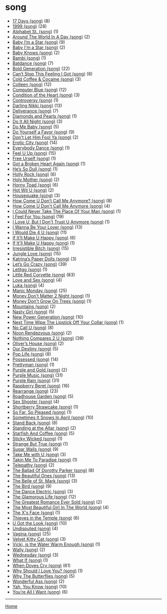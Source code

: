 # song

  * [17 Days (song)](./song/17-days/) (8)
  * [1999 (song)](./song/1999/) (28)
  * [Alphabet St. (song)](./song/alphabet-st/) (1)
  * [Around The World In A Day (song)](./song/around-the-world-in-a-day/) (2)
  * [Baby I’m a Star (song)](./song/baby-i-m-a-star/) (9)
  * [Baby I'm a Star (song)](./song/baby-i-m-a-star/) (2)
  * [Baby Knows (song)](./song/baby-knows/) (2)
  * [Bambi (song)](./song/bambi/) (1)
  * [Batdance (song)](./song/batdance/) (7)
  * [Bold Generation (song)](./song/bold-generation/) (22)
  * [Can’t Stop This Feeling I Got (song)](./song/can-t-stop-this-feeling-i-got/) (6)
  * [Cold Coffee & Cocaine (song)](./song/cold-coffee-cocaine/) (3)
  * [Colleen (song)](./song/colleen/) (12)
  * [Computer Blue (song)](./song/computer-blue/) (12)
  * [Condition of the Heart (song)](./song/condition-of-the-heart/) (3)
  * [Controversy (song)](./song/controversy/) (1)
  * [Darling Nikki (song)](./song/darling-nikki/) (13)
  * [Deliverance (song)](./song/deliverance/) (7)
  * [Diamonds and Pearls (song)](./song/diamonds-and-pearls/) (1)
  * [Do It All Night (song)](./song/do-it-all-night/) (3)
  * [Do Me Baby (song)](./song/do-me-baby/) (5)
  * [Do Yourself a Favor (song)](./song/do-yourself-a-favor/) (9)
  * [Don't Let Him Fool Ya (song)](./song/don-t-let-him-fool-ya/) (2)
  * [Erotic City (song)](./song/erotic-city/) (14)
  * [Everybody Dance (song)](./song/everybody-dance/) (1)
  * [Feel U Up (song)](./song/feel-u-up/) (15)
  * [Free Urself (song)](./song/free-urself/) (1)
  * [Got a Broken Heart Again (song)](./song/got-a-broken-heart-again/) (1)
  * [He’s So Dull (song)](./song/he-s-so-dull/) (1)
  * [Holly Rock (song)](./song/holly-rock/) (6)
  * [Holy Mother (song)](./song/holy-mother/) (2)
  * [Horny Toad (song)](./song/horny-toad/) (6)
  * [Hot Wit U (song)](./song/hot-wit-u/) (2)
  * [Housequake (song)](./song/housequake/) (3)
  * [How Come U Don’t Call Me Anymore? (song)](./song/how-come-u-don-t-call-me-anymore/) (8)
  * [How Come U Don't Call Me Anymore (song)](./song/how-come-u-don-t-call-me-anymore/) (4)
  * [I Could Never Take The Place Of Your Man (song)](./song/i-could-never-take-the-place-of-your-man/) (1)
  * [I Feel For You (song)](./song/i-feel-for-you/) (19)
  * [I Love U, But I Don't Trust U Anymore (song)](./song/i-love-u-but-i-don-t-trust-u-anymore/) (1)
  * [I Wanna Be Your Lover (song)](./song/i-wanna-be-your-lover/) (13)
  * [I Would Die 4 U (song)](./song/i-would-die-4-u/) (11)
  * [If It’ll Make U Happy (song)](./song/if-it-ll-make-u-happy/) (6)
  * [If It'll Make U Happy (song)](./song/if-it-ll-make-u-happy/) (1)
  * [Irresistible Bitch (song)](./song/irresistible-bitch/) (15)
  * [Jungle Love (song)](./song/jungle-love/) (15)
  * [Katrina’s Paper Dolls (song)](./song/katrina-s-paper-dolls/) (3)
  * [Let’s Go Crazy (song)](./song/let-s-go-crazy/) (39)
  * [Letitgo (song)](./song/letitgo/) (1)
  * [Little Red Corvette (song)](./song/little-red-corvette/) (83)
  * [Love and Sex (song)](./song/love-and-sex/) (4)
  * [Luka (song)](./song/luka/) (4)
  * [Manic Monday (song)](./song/manic-monday/) (25)
  * [Money Don’t Matter 2 Night (song)](./song/money-don-t-matter-2-night/) (1)
  * [Money Don't Grow On Trees (song)](./song/money-don-t-grow-on-trees/) (1)
  * [Mountains (song)](./song/mountains/) (2)
  * [Nasty Girl (song)](./song/nasty-girl/) (5)
  * [New Power Generation (song)](./song/new-power-generation/) (10)
  * [Next Time Wipe The Lipstick Off Your Collar (song)](./song/next-time-wipe-the-lipstick-off-your-collar/) (1)
  * [No Call U (song)](./song/no-call-u/) (8)
  * [Noon Rendezvous (song)](./song/noon-rendezvous/) (2)
  * [Nothing Compares 2 U (song)](./song/nothing-compares-2-u/) (39)
  * [Oliver’s House (song)](./song/oliver-s-house/) (2)
  * [Our Destiny (song)](./song/our-destiny/) (5)
  * [Pop Life (song)](./song/pop-life/) (8)
  * [Possessed (song)](./song/possessed/) (14)
  * [Prettyman (song)](./song/prettyman/) (1)
  * [Purple and Gold (song)](./song/purple-and-gold/) (2)
  * [Purple Music (song)](./song/purple-music/) (31)
  * [Purple Rain (song)](./song/purple-rain/) (31)
  * [Raspberry Beret (song)](./song/raspberry-beret/) (16)
  * [Rearrange (song)](./song/rearrange/) (23)
  * [Roadhouse Garden (song)](./song/roadhouse-garden/) (5)
  * [Sex Shooter (song)](./song/sex-shooter/) (4)
  * [Shortberry Strawcake (song)](./song/shortberry-strawcake/) (1)
  * [So Far, So Pleased (song)](./song/so-far-so-pleased/) (1)
  * [Sometimes It Snows In April (song)](./song/sometimes-it-snows-in-april/) (10)
  * [Stand Back (song)](./song/stand-back/) (8)
  * [Standing at the Altar (song)](./song/standing-at-the-altar/) (2)
  * [Starfish And Coffee (song)](./song/starfish-and-coffee/) (5)
  * [Sticky Wicked (song)](./song/sticky-wicked/) (1)
  * [Strange But True (song)](./song/strange-but-true/) (1)
  * [Sugar Walls (song)](./song/sugar-walls/) (9)
  * [Take Me with U (song)](./song/take-me-with-u/) (3)
  * [Takin Me To Paradise (song)](./song/takin-me-to-paradise/) (1)
  * [Telepathy (song)](./song/telepathy/) (2)
  * [The Ballad Of Dorothy Parker (song)](./song/the-ballad-of-dorothy-parker/) (8)
  * [The Beautiful Ones (song)](./song/the-beautiful-ones/) (13)
  * [The Belle of St. Mark (song)](./song/the-belle-of-st-mark/) (3)
  * [The Bird (song)](./song/the-bird/) (9)
  * [The Dance Electric (song)](./song/the-dance-electric/) (3)
  * [The Glamorous Life (song)](./song/the-glamorous-life/) (12)
  * [The Greatest Romance Ever Sold (song)](./song/the-greatest-romance-ever-sold/) (2)
  * [The Most Beautiful Girl In The World (song)](./song/the-most-beautiful-girl-in-the-world/) (4)
  * [The X's Face (song)](./song/the-x-s-face/) (1)
  * [Thieves in the Temple (song)](./song/thieves-in-the-temple/) (6)
  * [U Got the Look (song)](./song/u-got-the-look/) (10)
  * [Undisputed (song)](./song/undisputed/) (4)
  * [Vagina (song)](./song/vagina/) (25)
  * [Velvet Kitty Cat (song)](./song/velvet-kitty-cat/) (3)
  * [Vicki, is the Water Warm Enough (song)](./song/vicki-is-the-water-warm-enough/) (1)
  * [Wally (song)](./song/wally/) (2)
  * [Wednesday (song)](./song/wednesday/) (3)
  * [What If (song)](./song/what-if/) (1)
  * [When Doves Cry (song)](./song/when-doves-cry/) (61)
  * [Why Should I Love You? (song)](./song/why-should-i-love-you/) (1)
  * [Why The Butterflies (song)](./song/why-the-butterflies/) (5)
  * [Wonderful Ass (song)](./song/wonderful-ass/) (2)
  * [Yah, You Know (song)](./song/yah-you-know/) (10)
  * [You’re All I Want (song)](./song/you-re-all-i-want/) (6)

----

[Home](../)
